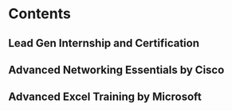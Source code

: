 # Contents

## Lead Gen Internship and Certification
## Advanced Networking Essentials by Cisco
## Advanced Excel Training by Microsoft 
